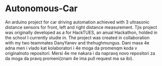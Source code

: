 # Autonomous-Car
An arduino project for car driving automation achieved with 3 ultrasonic distance sensors for front, left and right distance measurement. Tjis project was originally developed as a for HackTUES, an anual Hackathon, holded in the school I currently studie in. The project was created in collaboration with my two teammates DanyYanev and thehughmungus. Dani masa 4e adna men i vlado kat kolaboratori i 4e moga da promenqm koda v originalnoto repositori. Mersi 4e me nakara i da napravq novo repositori za da moga da pravq promeni(znam 4e ima pull request ma sa ibi).
